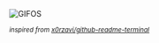 <div align="justify">
<picture>
    <source media="(prefers-color-scheme: dark)" srcset="https://i.ibb.co/vLgbXtr/output-gif.gif">
    <source media="(prefers-color-scheme: light)" srcset="https://i.ibb.co/vLgbXtr/output-gif.gif">
    <img alt="GIFOS" src="https://i.ibb.co/vLgbXtr/output-gif.gif">
</picture>

<sub><i>inspired from [x0rzavi/github-readme-terminal](https://github.com/x0rzavi/github-readme-terminal)</i></sub>

</div>

<!-- Image deletion URL: https://ibb.co/r5TgdWL/f9ea670f914c404a2aafcff003ba2452 -->
